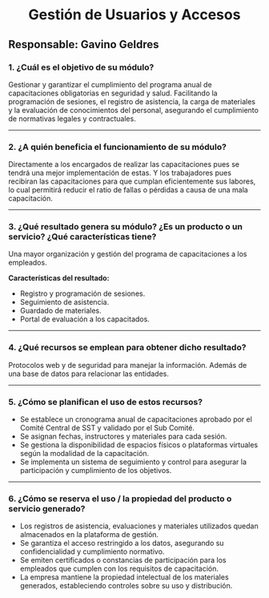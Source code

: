 <h1 align="center">Gestión de Usuarios y Accesos</h1>


## **Responsable:** Gavino Geldres

### 1. ¿Cuál es el objetivo de su módulo?
Gestionar y garantizar el cumplimiento del programa anual de capacitaciones obligatorias en seguridad y salud. Facilitando la programación de sesiones, el registro de asistencia, la carga de materiales y la evaluación de conocimientos del personal, asegurando el cumplimiento de normativas legales y contractuales.

---

### 2. ¿A quién beneficia el funcionamiento de su módulo?
Directamente a los encargados de realizar las capacitaciones pues se tendrá una mejor implementación de estas. Y los trabajadores pues recibiran las capacitaciones para que cumplan eficientemente sus labores, lo cual permitirá reducir el ratio de fallas o pérdidas a causa de una mala capacitación.

---

### 3. ¿Qué resultado genera su módulo? ¿Es un producto o un servicio? ¿Qué características tiene?
Una mayor organización y gestión del programa de capacitaciones a los empleados.

**Características del resultado:**
- Registro y programación de sesiones.
- Seguimiento de asistencia.
- Guardado de materiales.
- Portal de evaluación a los capacitados.

---

### 4. ¿Qué recursos se emplean para obtener dicho resultado?
Protocolos web y de seguridad para manejar la información. Además de una base de datos para relacionar las entidades.

---

### 5. ¿Cómo se planifican el uso de estos recursos?
- Se establece un cronograma anual de capacitaciones aprobado por el Comité Central de SST y validado por el Sub Comité.
- Se asignan fechas, instructores y materiales para cada sesión.
- Se gestiona la disponibilidad de espacios físicos o plataformas virtuales según la modalidad de la capacitación.
- Se implementa un sistema de seguimiento y control para asegurar la participación y cumplimiento de los objetivos.

---

### 6. ¿Cómo se reserva el uso / la propiedad del producto o servicio generado?
- Los registros de asistencia, evaluaciones y materiales utilizados quedan almacenados en la plataforma de gestión.
- Se garantiza el acceso restringido a los datos, asegurando su confidencialidad y cumplimiento normativo.
- Se emiten certificados o constancias de participación para los empleados que cumplen con los requisitos de capacitación.
- La empresa mantiene la propiedad intelectual de los materiales generados, estableciendo controles sobre su uso y distribución.

